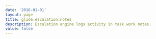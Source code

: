 ```yaml
---
date: '2016-01-01'
layout: page
title: glide.escalation.notes
description: Escalation engine logs activity in task work notes. 
value: false
---
```

